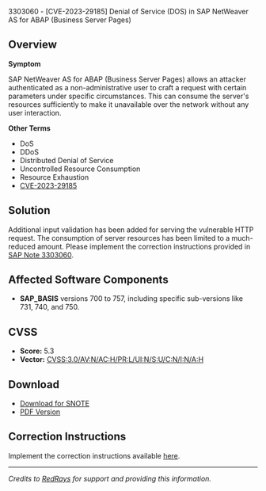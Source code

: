 3303060 - [CVE-2023-29185] Denial of Service (DOS) in SAP NetWeaver AS for ABAP (Business Server Pages)

## Overview

**Symptom**

SAP NetWeaver AS for ABAP (Business Server Pages) allows an attacker authenticated as a non-administrative user to craft a request with certain parameters under specific circumstances. This can consume the server's resources sufficiently to make it unavailable over the network without any user interaction.

**Other Terms**

- DoS
- DDoS
- Distributed Denial of Service
- Uncontrolled Resource Consumption
- Resource Exhaustion
- [CVE-2023-29185](https://www.cve.org/CVERecord?id=CVE-2023-29185)

## Solution

Additional input validation has been added for serving the vulnerable HTTP request. The consumption of server resources has been limited to a much-reduced amount. Please implement the correction instructions provided in [SAP Note 3303060](https://me.sap.com/notes/0003303060).

## Affected Software Components

- **SAP_BASIS** versions 700 to 757, including specific sub-versions like 731, 740, and 750.

## CVSS

- **Score:** 5.3
- **Vector:** [CVSS:3.0/AV:N/AC:H/PR:L/UI:N/S:U/C:N/I:N/A:H](https://nvd.nist.gov/vuln-metrics/cvss/v3-calculator)

## Download

- [Download for SNOTE](https://notesdownloads.sap.com/note/0040000000433782023)
- [PDF Version](https://userapps.support.sap.com/sap/support/sfm/notes/print/0003303060?language=en-US&token=EDCBB4AD333483E3C53FDE0657FC0453)

## Correction Instructions

Implement the correction instructions available [here](https://me.sap.com/corrins/0003303060/41).

---

*Credits to [RedRays](https://redrays.io) for support and providing this information.*